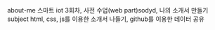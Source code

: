 about-me 
스마트 iot 3회차, 사전 수업(web part)sodyd, 나의 소개서 만들기
subject
html, css, js를 이용한 소개서 나들기, github를 이용한 데이터 공유
 
 

